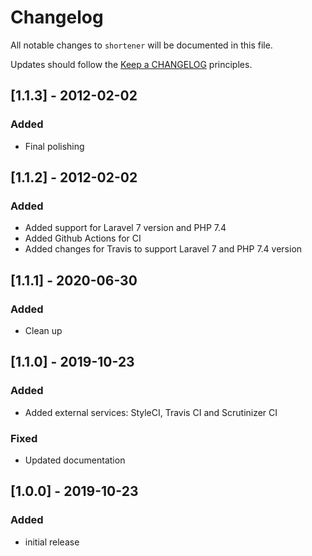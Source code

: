 # Changelog

All notable changes to `shortener` will be documented in this file.

Updates should follow the [Keep a CHANGELOG](http://keepachangelog.com/) principles.

## [1.1.3] - 2012-02-02
### Added
- Final polishing 

## [1.1.2] - 2012-02-02
### Added
- Added support for Laravel 7 version and PHP 7.4
- Added Github Actions for CI
- Added changes for Travis to support Laravel 7 and PHP 7.4 version

## [1.1.1] - 2020-06-30
### Added
- Clean up

## [1.1.0] - 2019-10-23
### Added
- Added external services: StyleCI, Travis CI and Scrutinizer CI

### Fixed
- Updated documentation

## [1.0.0] - 2019-10-23
### Added
- initial release
